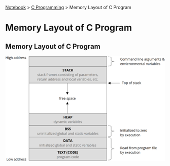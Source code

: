 <a href="../">Notebook</a> > <a href="./">C Programming</a> > Memory Layout of C Program

# Memory Layout of C Program



## Memory Layout of C Program



<img src="./img/memory-layout-of-c-program.png" alt="memory-layout-of-c-program" width="700">
